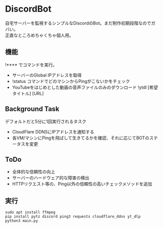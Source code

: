 # DiscordBot
自宅サーバーを監視するシンプルなDiscordのBot。まだ制作初期段階なのでガバい。  
正直なところめちゃくちゃ個人用。

## 機能
!**** でコマンドを実行。
* サーバーのGlobal IPアドレスを取得
* !status コマンドでどのマシンからPingがこないかをチェック
* YouTubeをはじめとした動画の音声ファイルのみのダウンロード !ytdl [希望タイトル] [URL]

## Background Task
デフォルトだと5分に1回実行されるタスク
* CloudFlare DDNSにIPアドレスを通知する
* 各VM/マシンにPingを飛ばして生きてるかを確認、それに応じてBOTのステータスを変更

## ToDo
* 全体的な信頼性の向上
* サーバーのハードウェア的な障害の検出
* HTTPリクエスト等の、Ping以外の信頼性の高いチェックメソッドを追加

## 実行
```
sudo apt install ffmpeg
pip install pytz discord ping3 requests cloudflare_ddns yt_dlp
python3 main.py
```
